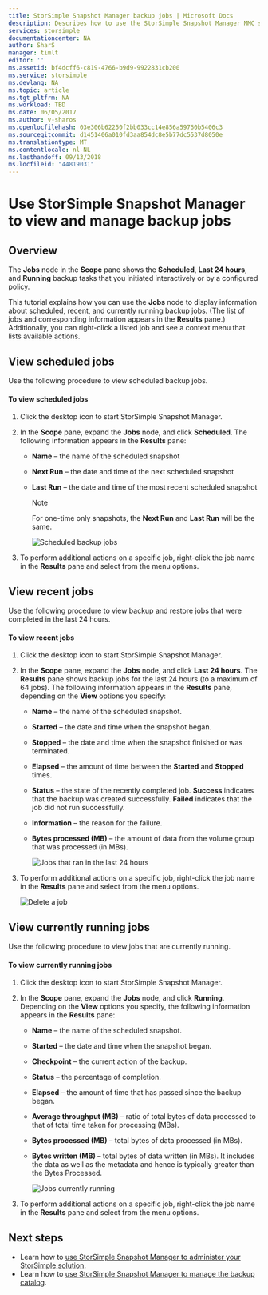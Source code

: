 ```yaml
---
title: StorSimple Snapshot Manager backup jobs | Microsoft Docs
description: Describes how to use the StorSimple Snapshot Manager MMC snap-in to view and manage scheduled, currently running, and completed backup jobs.
services: storsimple
documentationcenter: NA
author: SharS
manager: timlt
editor: ''
ms.assetid: bf4dcff6-c819-4766-b9d9-9922831cb200
ms.service: storsimple
ms.devlang: NA
ms.topic: article
ms.tgt_pltfrm: NA
ms.workload: TBD
ms.date: 06/05/2017
ms.author: v-sharos
ms.openlocfilehash: 03e306b62250f2bb033cc14e856a59760b5406c3
ms.sourcegitcommit: d1451406a010fd3aa854dc8e5b77dc5537d8050e
ms.translationtype: MT
ms.contentlocale: nl-NL
ms.lasthandoff: 09/13/2018
ms.locfileid: "44819031"
---
```

# <a name="use-storsimple-snapshot-manager-to-view-and-manage-backup-jobs"></a>Use StorSimple Snapshot Manager to view and manage backup jobs

## <a name="overview"></a>Overview
The **Jobs** node in the **Scope** pane shows the **Scheduled**, **Last 24 hours**, and **Running** backup tasks that you initiated interactively or by a configured policy. 

This tutorial explains how you can use the **Jobs** node to display information about scheduled, recent, and currently running backup jobs. (The list of jobs and corresponding information appears in the **Results** pane.) Additionally, you can right-click a listed job and see a context menu that lists available actions.

## <a name="view-scheduled-jobs"></a>View scheduled jobs
Use the following procedure to view scheduled backup jobs.

#### <a name="to-view-scheduled-jobs"></a>To view scheduled jobs
1. Click the desktop icon to start StorSimple Snapshot Manager. 
2. In the **Scope** pane, expand the **Jobs** node, and click **Scheduled**. The following information appears in the **Results** pane:
   
   * **Name** – the name of the scheduled snapshot
   * **Next Run** – the date and time of the next scheduled snapshot
   * **Last Run** – the date and time of the most recent scheduled snapshot
     
     > [!NOTE]
     > For one-time only snapshots, the **Next Run** and **Last Run** will be the same.
     
     ![Scheduled backup jobs](./media/storsimple-snapshot-manager-manage-backup-jobs/HCS_SSM_Jobs_scheduled.png) 
3. To perform additional actions on a specific job, right-click the job name in the **Results** pane and select from the menu options.

## <a name="view-recent-jobs"></a>View recent jobs
Use the following procedure to view backup and restore jobs that were completed in the last 24 hours.

#### <a name="to-view-recent-jobs"></a>To view recent jobs
1. Click the desktop icon to start StorSimple Snapshot Manager.
2. In the **Scope** pane, expand the **Jobs** node, and click **Last 24 hours**. The **Results** pane shows backup jobs for the last 24 hours (to a maximum of 64 jobs). The following information appears in the **Results** pane, depending on the **View** options you specify:
   
   * **Name** – the name of the scheduled snapshot.
   * **Started** – the date and time when the snapshot began.
   * **Stopped** – the date and time when the snapshot finished or was terminated.
   * **Elapsed** – the amount of time between the **Started** and **Stopped** times.
   * **Status** – the state of the recently completed job. **Success** indicates that the backup was created successfully. **Failed** indicates that the job did not run successfully.
   * **Information** – the reason for the failure.
   * **Bytes processed (MB)** – the amount of data from the volume group that was processed (in MBs). 
     
     ![Jobs that ran in the last 24 hours](./media/storsimple-snapshot-manager-manage-backup-jobs/HCS_SSM_Jobs_Last_24_hours.png) 
3. To perform additional actions on a specific job, right-click the job name in the **Results** pane and select from the menu options.
   
    ![Delete a job](./media/storsimple-snapshot-manager-manage-backup-catalog/HCS_SSM_Delete_backup.png)

## <a name="view-currently-running-jobs"></a>View currently running jobs
Use the following procedure to view jobs that are currently running.

#### <a name="to-view-currently-running-jobs"></a>To view currently running jobs
1. Click the desktop icon to start StorSimple Snapshot Manager.
2. In the **Scope** pane, expand the **Jobs** node, and click **Running**. Depending on the **View** options you specify, the following information appears in the **Results** pane:
   
   * **Name** – the name of the scheduled snapshot.
   * **Started** – the date and time when the snapshot began.
   * **Checkpoint** – the current action of the backup.
   * **Status** – the percentage of completion.
   * **Elapsed** – the amount of time that has passed since the backup began. 
   * **Average throughput (MB)** – ratio of total bytes of data processed to that of total time taken for processing (MBs).
   * **Bytes processed (MB)** – total bytes of data processed (in MBs).
   * **Bytes written (MB)** – total bytes of data written (in MBs). It includes the data as well as the metadata and hence is typically greater than the Bytes Processed.
     
     ![Jobs currently running](./media/storsimple-snapshot-manager-manage-backup-jobs/HCS_SSM_Jobs_running.png)
3. To perform additional actions on a specific job, right-click the job name in the **Results** pane and select from the menu options.

## <a name="next-steps"></a>Next steps
* Learn how to [use StorSimple Snapshot Manager to administer your StorSimple solution](storsimple-snapshot-manager-admin.md).
* Learn how to [use StorSimple Snapshot Manager to manage the backup catalog](storsimple-snapshot-manager-manage-backup-catalog.md).

